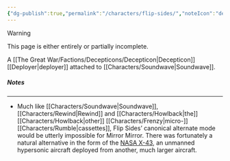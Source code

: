 ```yaml
---
{"dg-publish":true,"permalink":"/characters/flip-sides/","noteIcon":"default"}
---
```

  
>[!warning] 
>This page is either entirely or partially incomplete. 

A [[The Great War/Factions/Decepticons/Decepticon\|Decepticon]] [[Deployer\|deployer]] attached to [[Characters/Soundwave\|Soundwave]].
##### Notes
---
- Much like [[Characters/Soundwave\|Soundwave]], [[Characters/Rewind\|Rewind]] and [[Characters/Howlback\|the]] [[Characters/Howlback\|other]] [[Characters/Frenzy\|micro-]][[Characters/Rumble\|cassettes]], Flip Sides’ canonical alternate mode would be utterly impossible for Mirror Mirror. There was fortunately a natural alternative in the form of the [NASA X-43](https://en.wikipedia.org/wiki/NASA_X-43), an unmanned hypersonic aircraft deployed from another, much larger aircraft. 